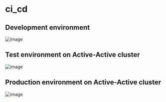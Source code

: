 # ci_cd
## Development environment
![image](https://user-images.githubusercontent.com/52753625/204407201-f0b13253-028e-4298-8272-86dfc7303003.png)

## Test environment on Active-Active cluster
![image](https://user-images.githubusercontent.com/52753625/204407721-0db24b7b-a5e8-4e86-a8b6-a270149d4a74.png)

## Production environment on Active-Active cluster
![image](https://user-images.githubusercontent.com/52753625/204407354-30cfe6c1-9e19-420c-9911-1a9809066ffa.png)
